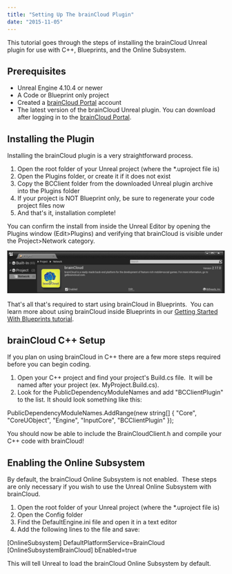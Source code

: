 ```yaml
---
title: "Setting Up The brainCloud Plugin"
date: "2015-11-05"
---
```


This tutorial goes through the steps of installing the brainCloud Unreal plugin for use with C++, Blueprints, and the Online Subsystem.

## Prerequisites

-   Unreal Engine 4.10.4 or newer
-   A Code or Blueprint only project
-   Created a [brainCloud Portal](https://api.braincloudservers.com/) account
-   The latest version of the brainCloud Unreal plugin. You can download after logging in to the [brainCloud Portal](https://api.braincloudservers.com/).

## Installing the Plugin

Installing the brainCloud plugin is a very straightforward process.

1. Open the root folder of your Unreal project (where the \*.uproject file is)
2. Open the Plugins folder, or create it if it does not exist
3. Copy the BCClient folder from the downloaded Unreal plugin archive into the Plugins folder
4. If your project is NOT Blueprint only, be sure to regenerate your code project files now
5. And that's it, installation complete!

You can confirm the install from inside the Unreal Editor by opening the Plugins window (Edit>Plugins) and verifying that brainCloud is visible under the Project>Network category.

[![unreal_plugin](images/unreal_plugin.jpg)](images/unreal_plugin.jpg)

That's all that's required to start using brainCloud in Blueprints.  You can learn more about using brainCloud inside Blueprints in our [Getting Started With Blueprints tutorial](/learn/sdk-tutorials/unreal-tutorials/getting-started-with-blueprints/).

## brainCloud C++ Setup

If you plan on using brainCloud in C++ there are a few more steps required before you can begin coding.

1. Open your C++ project and find your project's Build.cs file.  It will be named after your project (ex. MyProject.Build.cs).
2. Look for the PublicDependencyModuleNames and add "BCClientPlugin" to the list. It should look something like this:

PublicDependencyModuleNames.AddRange(new string[] { "Core", "CoreUObject", "Engine", "InputCore", "BCClientPlugin" });

You should now be able to include the BrainCloudClient.h and compile your C++ code with brainCloud!

## Enabling the Online Subsystem

By default, the brainCloud Online Subsystem is not enabled.  These steps are only necessary if you wish to use the Unreal Online Subsystem with brainCloud.

1. Open the root folder of your Unreal project (where the \*.uproject file is)
2. Open the Config folder
3. Find the DefaultEngine.ini file and open it in a text editor
4. Add the following lines to the file and save:

[OnlineSubsystem]
DefaultPlatformService=BrainCloud
[OnlineSubsystemBrainCloud]
bEnabled=true

This will tell Unreal to load the brainCloud Online Subsystem by default.
